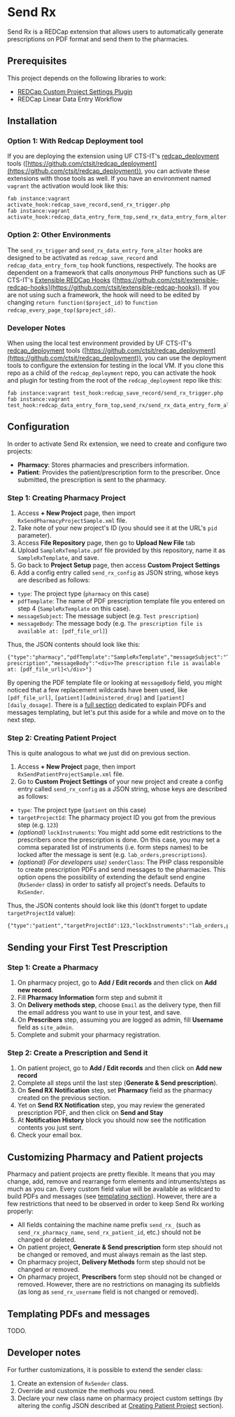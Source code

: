 # Send Rx

Send Rx is a REDCap extension that allows users to automatically generate prescriptions on PDF format and send them to the pharmacies.

## Prerequisites

This project depends on the following libraries to work:
- [REDCap Custom Project Settings Plugin](https://github.com/ctsit/custom_project_settings)
- REDCap Linear Data Entry Workflow

## Installation

### Option 1: With Redcap Deployment tool

If you are deploying the extension using UF CTS-IT's [redcap_deployment](https://github.com/ctsit/redcap_deployment) tools ([https://github.com/ctsit/redcap_deployment](https://github.com/ctsit/redcap_deployment)), you can activate these extensions with those tools as well. If you have an environment named `vagrant` the activation would look like this:

```
fab instance:vagrant activate_hook:redcap_save_record,send_rx_trigger.php
fab instance:vagrant activate_hook:redcap_data_entry_form_top,send_rx_data_entry_form_alter.php
```

### Option 2: Other Environments

The `send_rx_trigger` and `send_rx_data_entry_form_alter` hooks are designed to be activated as `redcap_save_record` and `redcap_data_entry_form_top` hook functions, respectively. The hooks are dependent on a framework that calls _anonymous_ PHP functions such as UF CTS-IT's [Extensible REDCap Hooks](https://github.com/ctsit/extensible-redcap-hooks) ([https://github.com/ctsit/extensible-redcap-hooks](https://github.com/ctsit/extensible-redcap-hooks)). If you are not using such a framework, the hook will need to be edited by changing `return function($project_id)` to `function redcap_every_page_top($project_id)`.

### Developer Notes

When using the local test environment provided by UF CTS-IT's [redcap_deployment](https://github.com/ctsit/redcap_deployment) tools ([https://github.com/ctsit/redcap_deployment](https://github.com/ctsit/redcap_deployment)), you can use the deployment tools to configure the extension for testing in the local VM. If you clone this repo as a child of the `redcap_deployment` repo, you can activate the hook and plugin for testing from the root of the `redcap_deployment` repo like this:

```
fab instance:vagrant test_hook:redcap_save_record/send_rx_trigger.php
fab instance:vagrant test_hook:redcap_data_entry_form_top,send_rx/send_rx_data_entry_form_alter.php
```

## Configuration

In order to activate Send Rx extension, we need to create and configure two projects:
- **Pharmacy**: Stores pharmacies and prescribers information.
- **Patient**: Provides the patient/prescription form to the prescriber. Once submitted, the prescription is sent to the pharmacy.

### Step 1: Creating Pharmacy Project
1. Access **+ New Project** page, then import `RxSendPharmacyProjectSample.xml` file.
2. Take note of your new project's ID (you should see it at the URL's `pid` parameter).
3. Access **File Repository** page, then go to **Upload New File** tab
4. Upload `SampleRxTemplate.pdf` file provided by this repository, name it as `SampleRxTemplate`, and save.
5. Go back to **Project Setup** page, then access **Custom Project Settings**
6. Add a config entry called `send_rx_config` as JSON string, whose keys are described as follows:
- `type`: The project type (`pharmacy` on this case)
- `pdfTemplate`: The name of PDF prescription template file you entered on step 4 (`SampleRxTemplate` on this case).
- `messageSubject`: The message subject (e.g. `Test prescription`)
- `messageBody`: The message body (e.g. `The prescription file is available at: [pdf_file_url]`)

Thus, the JSON contents should look like this:
```
{"type":"pharmacy","pdfTemplate":"SampleRxTemplate","messageSubject":"Test prescription","messageBody":"<div>The prescription file is available at: [pdf_file_url]<\/div>"}
```

By opening the PDF template file or looking at `messageBody` field, you might noticed that a few replacement wildcards have been used, like `[pdf_file_url]`, `[patient][administered_drug]` and `[patient][daily_dosage]`. There is a [full section](#templating-pdfs-and-messages) dedicated to explain PDFs and messages templating, but let's put this aside for a while and move on to the next step.

### Step 2: Creating Patient Project
This is quite analogous to what we just did on previous section.

1. Access **+ New Project** page, then import `RxSendPatientProjectSample.xml` file.
2. Go to **Custom Project Settings** of your new project and create a config entry called `send_rx_config` as a JSON string, whose keys are described as follows:
- `type`: The project type (`patient` on this case)
- `targetProjectId`: The pharmacy project ID you got from the previous step (e.g. `123`)
- _(optional)_ `lockInstruments`: You might add some edit restrictions to the prescribers once the prescription is done. On this case, you may set a comma separated list of instruments (i.e. form steps names) to be locked after the message is sent (e.g. `lab_orders,prescriptions`).
- _(optional) (For developers use)_ `senderClass`: The PHP class responsible to create prescription PDFs and send messages to the pharmacies. This option opens the possibility of extending the default send engine (`RxSender` class) in order to satisfy all project's needs. Defaults to `RxSender`.

Thus, the JSON contents should look like this (dont't forget to update `targetProjectId` value):
```
{"type":"patient","targetProjectId":123,"lockInstruments":"lab_orders,prescription","senderClass":"RxSender"}
```

## Sending your First Test Prescription

### Step 1: Create a Pharmacy
1. On pharmacy project, go to **Add / Edit records** and then click on **Add new record**.
2. Fill **Pharmacy Information** form step and submit it
3. On **Delivery methods step**, choose `Email` as the delivery type, then fill the email address you want to use in your test, and save.
4. On **Prescribers** step, assuming you are logged as admin, fill **Username** field as `site_admin`.
5. Complete and submit your pharmacy registration.

### Step 2: Create a Prescription and Send it
1. On patient project, go to **Add / Edit records** and then click on **Add new record**
2. Complete all steps until the last step (**Generate & Send prescription**).
3. On **Send RX Notification** step, set **Pharmacy** field as the pharmacy created on the previous section.
4. Yet on **Send RX Notification** step, you may review the generated prescription PDF, and then click on **Send and Stay**
5. At **Notification History** block you should now see the notification contents you just sent.
6. Check your email box.

## Customizing Pharmacy and Patient projects

Pharmacy and patient projects are pretty flexible. It means that you may change, add, remove and rearrange form elements and intruments/steps as much as you can. Every custom field value will be available as wildcard to build PDFs and messages (see [templating section](#templating-pdfs-and-messages)). However, there are a few restrictions that need to be observed in order to keep Send Rx working properly:
- All fields containing the machine name prefix `send_rx_` (such as `send_rx_pharmacy_name`, `send_rx_patient_id`, etc.) should not be changed or deleted.
- On patient project, **Generate & Send prescription** form step should not be changed or removed, and must always remain as the last step.
- On pharmacy project, **Delivery Methods** form step should not be changed or removed.
- On pharmacy project, **Prescribers** form step should not be changed or removed. However, there are no restrictions on managing its subfields (as long as `send_rx_username` field is not changed or removed).

## Templating PDFs and messages
TODO.

## Developer notes

For further customizations, it is possible to extend the sender class:
1. Create an extension of `RxSender` class.
2. Override and customize the methods you need.
3. Declare your new class name on pharmacy project custom settings (by altering the config JSON described at [Creating Patient Project](#creating-patient-project) section).
